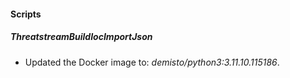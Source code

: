 
#### Scripts

##### ThreatstreamBuildIocImportJson
- Updated the Docker image to: *demisto/python3:3.11.10.115186*.




